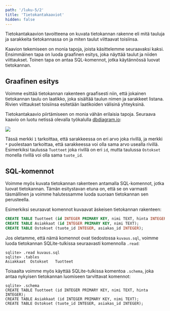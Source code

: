 ```yaml
---
path: '/luku-5/2'
title: 'Tietokantakaaviot'
hidden: false
---
```


Tietokantakaavion tavoitteena on kuvata tietokannan
rakenne eli mitä tauluja ja sarakkeita tietokannassa on
ja miten taulut viittaavat toisiinsa.

Kaavion tekemiseen on monia tapoja,
joista käsittelemme seuraavaksi kaksi.
Ensimmäinen tapa on luoda graafinen esitys,
joka näyttää taulut ja niiden viittaukset.
Toinen tapa on antaa SQL-komennot,
jotka käytännössä luovat tietokannan.

## Graafinen esitys

Voimme esittää tietokannan rakenteen graafisesti
niin, että jokainen tietokannan taulu on laatikko,
joka sisältää taulun nimen ja sarakkeet listana.
Rivien viittaukset toisiinsa esitetään
laatikoiden välisinä yhteyksinä.

Tietokantakaavio piirtämiseen on monia vähän erilaisia tapoja.
Seuraava kaavio on luotu netissä olevalla
työkalulla [dbdiagram.io](https://dbdiagram.io/):

<img src="/kaavio.png">

Tässä merkki `1` tarkoittaa,
että sarakkeessa on eri arvo joka rivillä,
ja merkki `*` puolestaan tarkoittaa,
että sarakkeessa voi olla sama arvo usealla rivillä.
Esimerkiksi taulussa `Tuotteet` joka rivillä on eri `id`,
mutta taulussa `Ostokset` monella rivillä voi olla sama `tuote_id`.

## SQL-komennot

Voimme myös kuvata tietokannan rakenteen antamalla
SQL-komennot, jotka luovat tietokannan.
Tämän esitystavan etuna on, että se on varmasti täsmällinen
ja voimme halutessamme luoda suoraan tietokannan sen perusteella.

Esimerkiksi seuraavat komennot kuvaavat
äskeisen tietokannan rakenteen:

```sql
CREATE TABLE Tuotteet (id INTEGER PRIMARY KEY, nimi TEXT, hinta INTEGER);
CREATE TABLE Asiakkaat (id INTEGER PRIMARY KEY, nimi TEXT);
CREATE TABLE Ostokset (tuote_id INTEGER, asiakas_id INTEGER);
```

Jos oletamme, että nämä komennot ovat tiedostossa `kuvaus.sql`,
voimme luoda tietokannan SQLite-tulkissa seuraavasti
komennolla `.read`:

```x
sqlite> .read kuvaus.sql
sqlite> .tables
Asiakkaat  Ostokset   Tuotteet
```

Toisaalta voimme myös käyttää SQLite-tulkissa komentoa `.schema`,
joka antaa nykyisen tietokannan luomiseen tarvittavat komennot:

```x
sqlite> .schema
CREATE TABLE Tuotteet (id INTEGER PRIMARY KEY, nimi TEXT, hinta INTEGER);
CREATE TABLE Asiakkaat (id INTEGER PRIMARY KEY, nimi TEXT);
CREATE TABLE Ostokset (tuote_id INTEGER, asiakas_id INTEGER);
```
